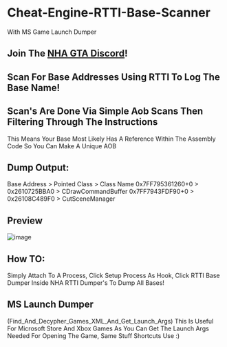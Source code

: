 # Cheat-Engine-RTTI-Base-Scanner
With MS Game Launch Dumper

## Join The [NHA GTA Discord](https://discord.gg/3EQvmNMr2c)!

## Scan For Base Addresses Using RTTI To Log The Base Name!

## Scan's Are Done Via Simple Aob Scans Then Filtering Through The Instructions
This Means Your Base Most Likely Has A Reference Within The Assembly Code So You Can Make A Unique AOB

## Dump Output:
Base Address     > Pointed Class > Class Name
0x7FF795361260+0 > 0x2610725BBA0 > CDrawCommandBuffer
0x7FF7943FDF90+0 > 0x26108C489F0 > CutSceneManager

## Preview
![image](https://user-images.githubusercontent.com/56168811/176342151-02d8a93e-fccd-459e-be0e-d1615ab7d69f.png)

## How TO:
Simply Attach To A Process, 
Click Setup Process As Hook,
Click RTTI Base Dumper Inside NHA RTTI Dumper's To Dump All Bases!

## MS Launch Dumper 
(Find_And_Decypher_Games_XML_And_Get_Launch_Args)
This Is Useful For Microsoft Store And Xbox Games As You Can Get The Launch Args Needed For Opening The Game,
Same Stuff Shortcuts Use :) 

